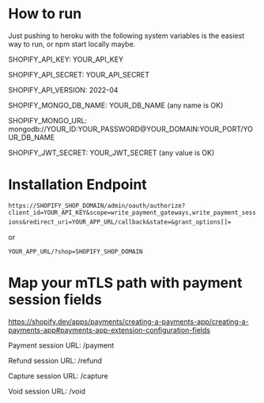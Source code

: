 # How to run
Just pushing to heroku with the following system variables is the easiest way to run, or npm start locally maybe.

SHOPIFY_API_KEY:              YOUR_API_KEY

SHOPIFY_API_SECRET:           YOUR_API_SECRET

SHOPIFY_API_VERSION:          2022-04

SHOPIFY_MONGO_DB_NAME:        YOUR_DB_NAME (any name is OK)

SHOPIFY_MONGO_URL:            mongodb://YOUR_ID:YOUR_PASSWORD@YOUR_DOMAIN:YOUR_PORT/YOUR_DB_NAME

SHOPIFY_JWT_SECRET:           YOUR_JWT_SECRET (any value is OK)

# Installation Endpoint
`https://SHOPIFY_SHOP_DOMAIN/admin/oauth/authorize?client_id=YOUR_API_KEY&scope=write_payment_gateways,write_payment_sessions&redirect_uri=YOUR_APP_URL/callback&state=&grant_options[]=`　

or 

`YOUR_APP_URL/?shop=SHOPIFY_SHOP_DOMAIN`

# Map your mTLS path with payment session fields

https://shopify.dev/apps/payments/creating-a-payments-app/creating-a-payments-app#payments-app-extension-configuration-fields

Payment session URL: /payment

Refund session URL: /refund

Capture session URL: /capture

Void session URL: /void


